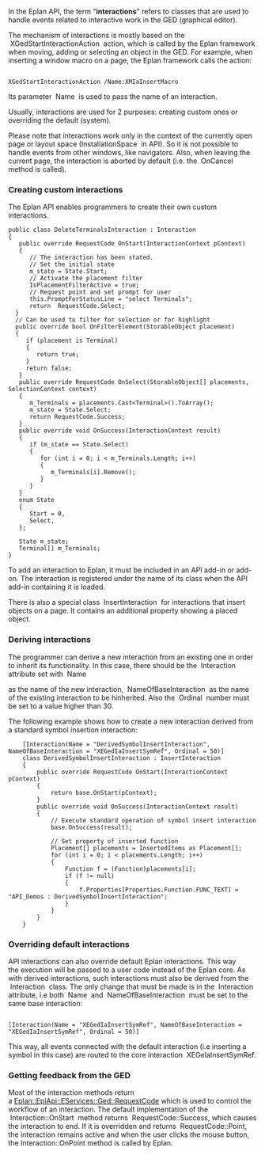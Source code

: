 In the Eplan API, the term "**interactions**" refers to classes that are used to handle events related to interactive work in the GED (graphical editor).

The mechanism of interactions is mostly based on the  XGedStartInteractionAction  action, which is called by the Eplan framework when moving, adding or selecting an object in the GED. For example, when inserting a window macro on a page, the Eplan framework calls the action:

```

XGedStartInteractionAction /Name:XMIaInsertMacro

```

Its parameter  Name  is used to pass the name of an interaction.

Usually, interactions are used for 2 purposes: creating custom ones or overriding the default (system).

Please note that interactions work only in the context of the currently open page or layout space (InstallationSpace  in API). So it is not possible to handle events from other windows, like navigators. Also, when leaving the current page, the interaction is aborted by default (i.e. the  OnCancel  method is called).

### Creating custom interactions

The Eplan API enables programmers to create their own custom interactions.


 ``` 
 public class DeleteTerminalsInteraction : Interaction
 {
    public override RequestCode OnStart(InteractionContext pContext)
    {
       // The interaction has been stated.
       // Set the initial state
       m_state = State.Start;
       // Activate the placement filter
       IsPlacementFilterActive = true;
       // Request point and set prompt for user
       this.PromptForStatusLine = "select Terminals";
       return  RequestCode.Select;
   }
   // Can be used to filter for selection or for highlight
   public override bool OnFilterElement(StorableObject placement)
   {
      if (placement is Terminal)
      {
         return true;
      }
      return false;
    }
    public override RequestCode OnSelect(StorableObject[] placements, SelectionContext context)
    {
       m_Terminals = placements.Cast<Terminal>().ToArray();
       m_state = State.Select;
       return RequestCode.Success;
    }
    public override void OnSuccess(InteractionContext result)
    {
       if (m_state == State.Select)
       {
          for (int i = 0; i < m_Terminals.Length; i++)
          {
             m_Terminals[i].Remove();
          }
       }
    }
    enum State
    {
       Start = 0,
       Select,
    };
 
    State m_state;
    Terminal[] m_Terminals;
 }
 ``` 



To add an interaction to Eplan, it must be included in an API add-in or add-on. The interaction is registered under the name of its class when the API add-in containing it is loaded.

There is also a special class  InsertInteraction  for interactions that insert objects on a page. It contains an additional property showing a placed object.

### Deriving interactions

The programmer can derive a new interaction from an existing one in order to inherit its functionality. In this case, there should be the  Interaction  attribute set with  Name

as the name of the new interaction,  NameOfBaseInteraction  as the name of the existing interaction to be hinherited. Also the  Ordinal  number must be set to a value higher than 30.

The following example shows how to create a new interaction derived from a standard symbol insertion interaction:


 ``` 
     [Interaction(Name = "DerivedSymbolInsertInteraction", NameOfBaseInteraction = "XEGedIaInsertSymRef", Ordinal = 50)]
     class DerivedSymbolInsertInteraction : InsertInteraction
     {
         public override RequestCode OnStart(InteractionContext pContext)
         {
             return base.OnStart(pContext);
         }
         public override void OnSuccess(InteractionContext result)
         {
             // Execute standard operation of symbol insert interaction
             base.OnSuccess(result);
 
             // Set property of inserted function
             Placement[] placements = InsertedItems as Placement[];
             for (int i = 0; i < placements.Length; i++)
             {
                 Function f = (Function)placements[i];
                 if (f != null)
                 {
                     f.Properties[Properties.Function.FUNC_TEXT] = "API_Demos : DerivedSymbolInsertInteraction";
                 }
             }
         }
     }
 ``` 

### Overriding default interactions

API interactions can also override default Eplan interactions. This way the execution will be passed to a user code instead of the Eplan core. As with derived interactions, such interactions must also be derived from the  Interaction  class. The only change that must be made is in the  Interaction  attribute, i.e both  Name  and  NameOfBaseInteraction  must be set to the same base interaction:

```

[Interaction(Name = "XEGedIaInsertSymRef", NameOfBaseInteraction = "XEGedIaInsertSymRef", Ordinal = 50)]

```

This way, all events connected with the default interaction (i.e inserting a symbol in this case) are routed to the core interaction  XEGeIaInsertSymRef.

### Getting feedback from the GED

Most of the interaction methods return a [Eplan::EplApi::EServices::Ged::RequestCode](Eplan.EplApi.EServicesu~Eplan.EplApi.EServices.Ged.RequestCode.html) which is used to control the workflow of an interaction. The default implementation of the  Interaction::OnStart  method returns  RequestCode::Success, which causes the interaction to end. If it is overridden and returns  RequestCode::Point, the interaction remains active and when the user clicks the mouse button, the Interaction::OnPoint method is called by Eplan.


